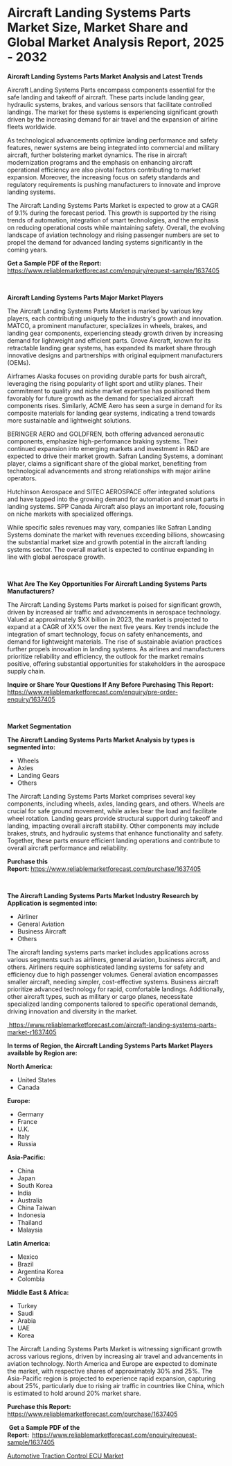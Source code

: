 <p><h1>Aircraft Landing Systems Parts Market Size, Market Share and Global Market Analysis Report, 2025 - 2032</h1></p><p><strong>Aircraft Landing Systems Parts Market Analysis and Latest Trends</strong></p>
<p><p>Aircraft Landing Systems Parts encompass components essential for the safe landing and takeoff of aircraft. These parts include landing gear, hydraulic systems, brakes, and various sensors that facilitate controlled landings. The market for these systems is experiencing significant growth driven by the increasing demand for air travel and the expansion of airline fleets worldwide. </p><p>As technological advancements optimize landing performance and safety features, newer systems are being integrated into commercial and military aircraft, further bolstering market dynamics. The rise in aircraft modernization programs and the emphasis on enhancing aircraft operational efficiency are also pivotal factors contributing to market expansion. Moreover, the increasing focus on safety standards and regulatory requirements is pushing manufacturers to innovate and improve landing systems.</p><p>The Aircraft Landing Systems Parts Market is expected to grow at a CAGR of 9.1% during the forecast period. This growth is supported by the rising trends of automation, integration of smart technologies, and the emphasis on reducing operational costs while maintaining safety. Overall, the evolving landscape of aviation technology and rising passenger numbers are set to propel the demand for advanced landing systems significantly in the coming years.</p></p>
<p><strong>Get a Sample PDF of the Report:&nbsp;</strong> <a href="https://www.reliablemarketforecast.com/enquiry/request-sample/1637405?utm_campaign=3538&utm_medium=2&utm_source=Github&utm_content=ia&utm_term=23032025&utm_id=aircraft-landing-systems-parts">https://www.reliablemarketforecast.com/enquiry/request-sample/1637405</a></p>
<p>&nbsp;</p>
<p><strong>Aircraft Landing Systems Parts Major Market Players</strong></p>
<p><p>The Aircraft Landing Systems Parts Market is marked by various key players, each contributing uniquely to the industry's growth and innovation. MATCO, a prominent manufacturer, specializes in wheels, brakes, and landing gear components, experiencing steady growth driven by increasing demand for lightweight and efficient parts. Grove Aircraft, known for its retractable landing gear systems, has expanded its market share through innovative designs and partnerships with original equipment manufacturers (OEMs).</p><p>Airframes Alaska focuses on providing durable parts for bush aircraft, leveraging the rising popularity of light sport and utility planes. Their commitment to quality and niche market expertise has positioned them favorably for future growth as the demand for specialized aircraft components rises. Similarly, ACME Aero has seen a surge in demand for its composite materials for landing gear systems, indicating a trend towards more sustainable and lightweight solutions.</p><p>BERINGER AERO and GOLDFREN, both offering advanced aeronautic components, emphasize high-performance braking systems. Their continued expansion into emerging markets and investment in R&D are expected to drive their market growth. Safran Landing Systems, a dominant player, claims a significant share of the global market, benefiting from technological advancements and strong relationships with major airline operators.</p><p>Hutchinson Aerospace and SITEC AEROSPACE offer integrated solutions and have tapped into the growing demand for automation and smart parts in landing systems. SPP Canada Aircraft also plays an important role, focusing on niche markets with specialized offerings.</p><p>While specific sales revenues may vary, companies like Safran Landing Systems dominate the market with revenues exceeding billions, showcasing the substantial market size and growth potential in the aircraft landing systems sector. The overall market is expected to continue expanding in line with global aerospace growth.</p></p>
<p>&nbsp;</p>
<p><strong>What Are The Key Opportunities For Aircraft Landing Systems Parts Manufacturers?</strong></p>
<p><p>The Aircraft Landing Systems Parts market is poised for significant growth, driven by increased air traffic and advancements in aerospace technology. Valued at approximately $XX billion in 2023, the market is projected to expand at a CAGR of XX% over the next five years. Key trends include the integration of smart technology, focus on safety enhancements, and demand for lightweight materials. The rise of sustainable aviation practices further propels innovation in landing systems. As airlines and manufacturers prioritize reliability and efficiency, the outlook for the market remains positive, offering substantial opportunities for stakeholders in the aerospace supply chain.</p></p>
<p><strong>Inquire or Share Your Questions If Any Before Purchasing This Report:</strong> <a href="https://www.reliablemarketforecast.com/enquiry/pre-order-enquiry/1637405?utm_campaign=3538&utm_medium=2&utm_source=Github&utm_content=ia&utm_term=23032025&utm_id=aircraft-landing-systems-parts">https://www.reliablemarketforecast.com/enquiry/pre-order-enquiry/1637405</a></p>
<p>&nbsp;</p>
<p><strong>Market Segmentation</strong></p>
<p><strong>The Aircraft Landing Systems Parts Market Analysis by types is segmented into:</strong></p>
<p><ul><li>Wheels</li><li>Axles</li><li>Landing Gears</li><li>Others</li></ul></p>
<p><p>The Aircraft Landing Systems Parts Market comprises several key components, including wheels, axles, landing gears, and others. Wheels are crucial for safe ground movement, while axles bear the load and facilitate wheel rotation. Landing gears provide structural support during takeoff and landing, impacting overall aircraft stability. Other components may include brakes, struts, and hydraulic systems that enhance functionality and safety. Together, these parts ensure efficient landing operations and contribute to overall aircraft performance and reliability.</p></p>
<p><strong>Purchase this Report:&nbsp;</strong><a href="https://www.reliablemarketforecast.com/purchase/1637405?utm_campaign=3538&utm_medium=2&utm_source=Github&utm_content=ia&utm_term=23032025&utm_id=aircraft-landing-systems-parts">https://www.reliablemarketforecast.com/purchase/1637405</a></p>
<p>&nbsp;</p>
<p><strong>The Aircraft Landing Systems Parts Market Industry Research by Application is segmented into:</strong></p>
<p><ul><li>Airliner</li><li>General Aviation</li><li>Business Aircraft</li><li>Others</li></ul></p>
<p><p>The aircraft landing systems parts market includes applications across various segments such as airliners, general aviation, business aircraft, and others. Airliners require sophisticated landing systems for safety and efficiency due to high passenger volumes. General aviation encompasses smaller aircraft, needing simpler, cost-effective systems. Business aircraft prioritize advanced technology for rapid, comfortable landings. Additionally, other aircraft types, such as military or cargo planes, necessitate specialized landing components tailored to specific operational demands, driving innovation and diversity in the market.</p></p>
<p><a href="https://www.reliablemarketforecast.com/aircraft-landing-systems-parts-market-r1637405?utm_campaign=3538&utm_medium=2&utm_source=Github&utm_content=ia&utm_term=23032025&utm_id=aircraft-landing-systems-parts">&nbsp;https://www.reliablemarketforecast.com/aircraft-landing-systems-parts-market-r1637405</a></p>
<p><strong>In terms of Region, the Aircraft Landing Systems Parts Market Players available by Region are:</strong></p>
<p>
    <p> <strong> North America: </strong>
        <ul>
            <li>United States</li>
            <li>Canada</li>
        </ul>
        </p> 
    <p> <strong> Europe: </strong>
        <ul>
            <li>Germany</li>
            <li>France</li>
            <li>U.K.</li>
            <li>Italy</li>
            <li>Russia</li>
        </ul>
        </p> 
    <p> <strong> Asia-Pacific: </strong>
        <ul>
            <li>China</li>
            <li>Japan</li>
            <li>South Korea</li>
            <li>India</li>
            <li>Australia</li>
            <li>China Taiwan</li>
            <li>Indonesia</li>
            <li>Thailand</li>
            <li>Malaysia</li>
        </ul>
        </p> 
    <p> <strong> Latin America: </strong>
        <ul>
            <li>Mexico</li>
            <li>Brazil</li>
            <li>Argentina Korea</li>
            <li>Colombia</li>
        </ul>
        </p> 
    <p> <strong> Middle East & Africa: </strong>
        <ul>
            <li>Turkey</li>
            <li>Saudi</li>
            <li>Arabia</li>
            <li>UAE</li>
            <li>Korea</li>
        </ul>
    </p>
    </p>
<p><p>The Aircraft Landing Systems Parts Market is witnessing significant growth across various regions, driven by increasing air travel and advancements in aviation technology. North America and Europe are expected to dominate the market, with respective shares of approximately 30% and 25%. The Asia-Pacific region is projected to experience rapid expansion, capturing about 25%, particularly due to rising air traffic in countries like China, which is estimated to hold around 20% market share.</p></p>
<p><strong>Purchase this Report: </strong><a href="https://www.reliablemarketforecast.com/purchase/1637405?utm_campaign=3538&utm_medium=2&utm_source=Github&utm_content=ia&utm_term=23032025&utm_id=aircraft-landing-systems-parts">https://www.reliablemarketforecast.com/purchase/1637405</a></p>
<p>&nbsp;<strong>Get a Sample PDF of the Report:&nbsp;&nbsp;</strong><a href="https://www.reliablemarketforecast.com/enquiry/request-sample/1637405?utm_campaign=3538&utm_medium=2&utm_source=Github&utm_content=ia&utm_term=23032025&utm_id=aircraft-landing-systems-parts">https://www.reliablemarketforecast.com/enquiry/request-sample/1637405</a></p>
<p><strong></strong></p>
<p><p><a href="https://github.com/dayaanapis5/Market-Research-Report-List-1/blob/main/automotive-traction-control-ecu-market.md?utm_campaign=3538&utm_medium=2&utm_source=Github&utm_content=ia&utm_term=23032025&utm_id=aircraft-landing-systems-parts">Automotive Traction Control ECU Market</a></p></p>